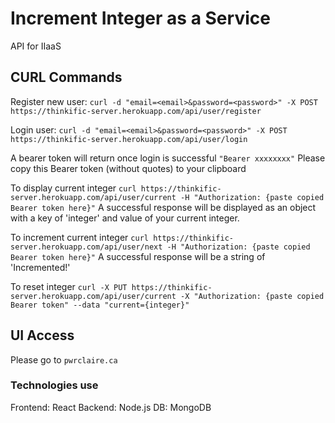 # Increment Integer as a Service

API for IIaaS

## CURL Commands

Register new user:
`curl -d "email=<email>&password=<password>" -X POST https://thinkific-server.herokuapp.com/api/user/register`

Login user:
`curl -d "email=<email>&password=<password>" -X POST https://thinkific-server.herokuapp.com/api/user/login`

A bearer token will return once login is successful
`"Bearer xxxxxxxx"`
Please copy this Bearer token (without quotes) to your clipboard

To display current integer
`curl https://thinkific-server.herokuapp.com/api/user/current -H "Authorization: {paste copied Bearer token here}"`
A successful response will be displayed as an object with a key of 'integer' and value of your current integer.

To increment current integer
`curl https://thinkific-server.herokuapp.com/api/user/next -H "Authorization: {paste copied Bearer token here}"`
A successful response will be a string of 'Incremented!'

To reset integer
`curl -X PUT https://thinkific-server.herokuapp.com/api/user/current -X "Authorization: {paste copied Bearer token" --data "current={integer}"`

## UI Access

Please go to
`pwrclaire.ca`

### Technologies use

Frontend: React
Backend: Node.js
DB: MongoDB
